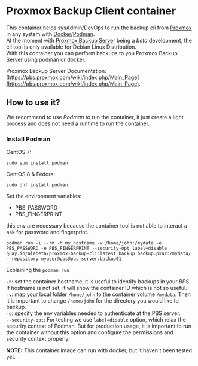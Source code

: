 # Proxmox Backup Client container  

This container helps sysAdmin/DevOps to run the backup cli from [Proxmox](https://proxmox.com/en/) in any system with [Docker](https://www.docker.com/)/[Podman](https://podman.io/).  
At the moment with [Proxmox Backup Server](https://pbs.proxmox.com/wiki/index.php/Main_Page) being a *beta* development, the cli tool is only available for Debian Linux Distribution.  
With this container you can perform backups to you Proxmox Backup Server using podman or docker.

Proxmox Backup Server Documentation: [https://pbs.proxmox.com/wiki/index.php/Main_Page](https://pbs.proxmox.com/wiki/index.php/Main_Page).  

## How to use it?

We recommend to use *Podman* to run the container, it just create a light process and does not need a runtime to run the container.

### Install Podman

CentOS 7:

`sudo yum install podman`

CentOS 8 & Fedora:

`sudo dnf install podman`

Set the environment variables:

* PBS_PASSWORD
* PBS_FINGERPRINT

this env are necessary because the container tool is not able to interact a ask for password and fingerprint.  


`podman run -i --rm -h my_hostname -v /home/john:/mydata -e PBS_PASSWORD -e PBS_FINGERPRINT --security-opt label=disable quay.io/alebeta/proxmox-backup-cli:latest backup backup.pxar:/mydata/ --repository myuser@pbs@pbs-server:backup01`

Explaining the `podman run`

`-h`: set the container hostname, it is useful to identify backups in your *BPS*. If hostname is not set, it will show the container ID which is not so useful.  
`-v`: map your local folder `/home/john` to the container volume `/mydata`. Then it is important to change `/home/john` for the directory you would like to backup.  
`-e`: specify the env variables needed to authenticate at the PBS server.  
`--security-opt`: For testing we use `label=disable` option, which relax the security context of Podman. But for production usage, it is important to run the container without this option and configure the permissions and security context properly.  

**NOTE:** This container image can run with docker, but it haven't been tested yet.
